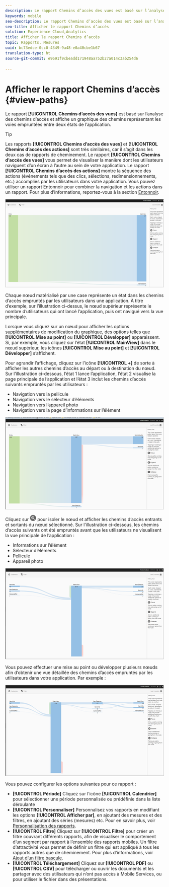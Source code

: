 ```yaml
---
description: Le rapport Chemins d’accès des vues est basé sur l’analyse des chemins d’accès et affiche un graphique des chemins représentant les voies empruntées entre deux états de l’application.
keywords: mobile
seo-description: Le rapport Chemins d’accès des vues est basé sur l’analyse des chemins d’accès et affiche un graphique des chemins représentant les voies empruntées entre deux états de l’application.
seo-title: Afficher le rapport Chemins d’accès
solution: Experience Cloud,Analytics
title: Afficher le rapport Chemins d’accès
topic: Rapports, Mesures
uuid: bc73edce-0cc0-4349-9a48-e0a40cbe1b67
translation-type: ht
source-git-commit: e9691f9cbeadd171948aa752b27a014c3ab254d6

---
```



# Afficher le rapport Chemins d’accès {#view-paths}

Le rapport **[!UICONTROL Chemins d’accès des vues]** est basé sur l’analyse des chemins d’accès et affiche un graphique des chemins représentant les voies empruntées entre deux états de l’application.

>[!TIP]
>
>Les rapports **[!UICONTROL Chemins d’accès des vues]** et **[!UICONTROL Chemins d’accès des actions]** sont très similaires, car il s’agit dans les deux cas de rapports de cheminement. Le rapport **[!UICONTROL Chemins d’accès des vues]** vous permet de visualiser la manière dont les utilisateurs naviguent d’un écran à l’autre au sein de votre application. Le rapport **[!UICONTROL Chemins d’accès des actions]** montre la séquence des actions (événements tels que des clics, sélections, redimensionnements, etc.) accomplies par les utilisateurs dans votre application. Vous pouvez utiliser un rapport Entonnoir pour combiner la navigation et les actions dans un rapport. Pour plus d’informations, reportez-vous à la section [Entonnoir](/help/using/usage/reports-funnel.md).

![chemins d’accès des vues](assets/view_paths.png)

Chaque nœud matérialisé par une case représente un état dans les chemins d’accès empruntés par les utilisateurs dans une application. À titre d’exemple, sur l’illustration ci-dessus, le nœud supérieur représente le nombre d’utilisateurs qui ont lancé l’application, puis ont navigué vers la vue principale.

Lorsque vous cliquez sur un nœud pour afficher les options supplémentaires de modification du graphique, des options telles que **[!UICONTROL Mise au point]** ou **[!UICONTROL Développer]** apparaissent. Si, par exemple, vous cliquez sur l’état **[!UICONTROL MainView]** dans le nœud supérieur, les icônes **[!UICONTROL Mise au point]** et **[!UICONTROL Développer]** s’affichent.

Pour agrandir l’affichage, cliquez sur l’icône **[!UICONTROL +]** de sorte à afficher les autres chemins d’accès au départ ou à destination du nœud. Sur l’illustration ci-dessous, l’état 1 lance l’application, l’état 2 visualise la page principale de l’application et l’état 3 inclut les chemins d’accès suivants empruntés par les utilisateurs :

* Navigation vers la pellicule
* Navigation vers le sélecteur d’éléments
* Navigation vers l’appareil photo
* Navigation vers la page d’informations sur l’élément

![](assets/view_paths_expand.png)

Cliquez sur ![l’icône mise au point](assets/icon_focus.png) pour isoler le nœud et afficher les chemins d’accès entrants et sortants du nœud sélectionné. Sur l’illustration ci-dessous, les chemins d’accès suivants ont été empruntés avant que les utilisateurs ne visualisent la vue principale de l’application :

* Informations sur l’élément
* Sélecteur d’éléments
* Pellicule
* Appareil photo

![mise au point du chemin d’accès](assets/view_paths_focus.png)

Vous pouvez effectuer une mise au point ou développer plusieurs nœuds afin d’obtenir une vue détaillée des chemins d’accès empruntés par les utilisateurs dans votre application. Par exemple :

![chemin d’accès multi](assets/view_paths_mult.png)

Vous pouvez configurer les options suivantes pour ce rapport :

* **[!UICONTROL Période]**
Cliquez sur l’icône **[!UICONTROL Calendrier]** pour sélectionner une période personnalisée ou prédéfinie dans la liste déroulante
* **[!UICONTROL Personnaliser]**
Personnalisez vos rapports en modifiant les options **[!UICONTROL Afficher par]**, en ajoutant des mesures et des filtres, en ajoutant des séries (mesures) etc. Pour en savoir plus, voir [Personnalisation des rapports](/help/using/usage/reports-customize/reports-customize.md).
* **[!UICONTROL Filtre]**
Cliquez sur **[!UICONTROL Filtre]** pour créer un filtre couvrant différents rapports, afin de visualiser le comportement d’un segment par rapport à l’ensemble des rapports mobiles. Un filtre d’attractivité vous permet de définir un filtre qui est appliqué à tous les rapports autres que de cheminement. Pour plus d’informations, voir [Ajout d’un filtre bascule](/help/using/usage/reports-customize/t-sticky-filter.md).
* **[!UICONTROL Téléchargement]**
Cliquez sur **[!UICONTROL PDF]** ou **[!UICONTROL CSV]** pour télécharger ou ouvrir les documents et les partager avec des utilisateurs qui n’ont pas accès à Mobile Services, ou pour utiliser le fichier dans des présentations.